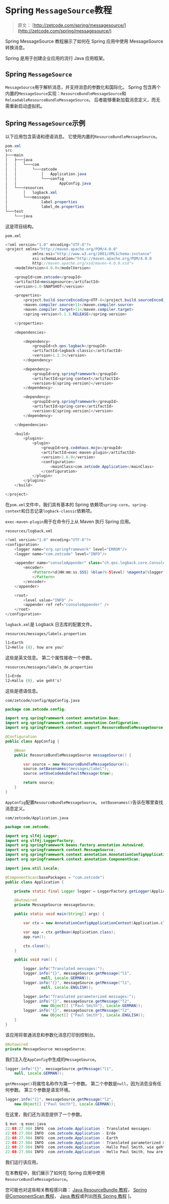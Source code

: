 # Spring `MessageSource`教程

> 原文： [http://zetcode.com/spring/messagesource/](http://zetcode.com/spring/messagesource/)

Spring MessageSource 教程展示了如何在 Spring 应用中使用 MessageSource 转换消息。

Spring 是用于创建企业应用的流行 Java 应用框架。

## Spring `MessageSource`

`MessageSource`用于解析消息，并支持消息的参数化和国际化。 Spring 包含两个内置的`MessageSource`实现：`ResourceBundleMessageSource`和`ReloadableResourceBundleMessageSource`。 后者能够重新加载消息定义，而无需重新启动虚拟机。

## Spring `MessageSource`示例

以下应用包含英语和德语消息。 它使用内置的`ResourceBundleMessageSource`。

```java
pom.xml
src
├───main
│   ├───java
│   │   └───com
│   │       └───zetcode
│   │           │   Application.java
│   │           └───config
│   │                   AppConfig.java
│   └───resources
│       │   logback.xml
│       └───messages
│               label.properties
│               label_de.properties
└───test
    └───java

```

这是项目结构。

`pom.xml`

```java
<?xml version="1.0" encoding="UTF-8"?>
<project xmlns="http://maven.apache.org/POM/4.0.0"
            xmlns:xsi="http://www.w3.org/2001/XMLSchema-instance"
            xsi:schemaLocation="http://maven.apache.org/POM/4.0.0
            http://maven.apache.org/xsd/maven-4.0.0.xsd">
    <modelVersion>4.0.0</modelVersion>

    <groupId>com.zetcode</groupId>
    <artifactId>messagesource</artifactId>
    <version>1.0-SNAPSHOT</version>

    <properties>
        <project.build.sourceEncoding>UTF-8</project.build.sourceEncoding>
        <maven.compiler.source>11</maven.compiler.source>
        <maven.compiler.target>11</maven.compiler.target>
        <spring-version>5.1.3.RELEASE</spring-version>

    </properties>

    <dependencies>

        <dependency>
            <groupId>ch.qos.logback</groupId>
            <artifactId>logback-classic</artifactId>
            <version>1.2.3</version>
        </dependency>

        <dependency>
            <groupId>org.springframework</groupId>
            <artifactId>spring-context</artifactId>
            <version>${spring-version}</version>
        </dependency>

        <dependency>
            <groupId>org.springframework</groupId>
            <artifactId>spring-core</artifactId>
            <version>${spring-version}</version>
        </dependency>

    </dependencies>

    <build>
        <plugins>
            <plugin>
                <groupId>org.codehaus.mojo</groupId>
                <artifactId>exec-maven-plugin</artifactId>
                <version>1.6.0</version>
                <configuration>
                    <mainClass>com.zetcode.Application</mainClass>
                </configuration>
            </plugin>
        </plugins>
    </build>

</project>

```

在`pom.xml`文件中，我们具有基本的 Spring 依赖项`spring-core`，`spring-context`和日志记录`logback-classic`依赖项。

`exec-maven-plugin`用于在命令行上从 Maven 执行 Spring 应用。

`resources/logback.xml`

```java
<?xml version="1.0" encoding="UTF-8"?>
<configuration>
    <logger name="org.springframework" level="ERROR"/>
    <logger name="com.zetcode" level="INFO"/>

    <appender name="consoleAppender" class="ch.qos.logback.core.ConsoleAppender">
        <encoder>
            <Pattern>%d{HH:mm:ss.SSS} %blue(%-5level) %magenta(%logger{36}) - %msg %n
            </Pattern>
        </encoder>
    </appender>

    <root>
        <level value="INFO" />
        <appender-ref ref="consoleAppender" />
    </root>
</configuration>

```

`logback.xml`是 Logback 日志库的配置文件。

`resources/messages/labels.properties`

```java
l1=Earth
l2=Hello {0}, how are you?

```

这些是英文信息。 第二个属性接收一个参数。

`resources/messages/labels_de.properties`

```java
l1=Erde
l2=Hallo {0}, wie geht's?

```

这些是德语信息。

`com/zetcode/config/AppConfig.java`

```java
package com.zetcode.config;

import org.springframework.context.annotation.Bean;
import org.springframework.context.annotation.Configuration;
import org.springframework.context.support.ResourceBundleMessageSource;

@Configuration
public class AppConfig {

    @Bean
    public ResourceBundleMessageSource messageSource() {

        var source = new ResourceBundleMessageSource();
        source.setBasenames("messages/label");
        source.setUseCodeAsDefaultMessage(true);

        return source;
    }
}

```

`AppConfig`配置`ResourceBundleMessageSource`。 `setBasenames()`告诉在哪里查找消息定义。

`com/zetcode/Application.java`

```java
package com.zetcode;

import org.slf4j.Logger;
import org.slf4j.LoggerFactory;
import org.springframework.beans.factory.annotation.Autowired;
import org.springframework.context.MessageSource;
import org.springframework.context.annotation.AnnotationConfigApplicationContext;
import org.springframework.context.annotation.ComponentScan;

import java.util.Locale;

@ComponentScan(basePackages = "com.zetcode")
public class Application {

    private static final Logger logger = LoggerFactory.getLogger(Application.class);

    @Autowired
    private MessageSource messageSource;

    public static void main(String[] args) {

        var ctx = new AnnotationConfigApplicationContext(Application.class);

        var app = ctx.getBean(Application.class);
        app.run();

        ctx.close();
    }

    public void run() {

        logger.info("Translated messages:");
        logger.info("{}", messageSource.getMessage("l1",
                null, Locale.GERMAN));
        logger.info("{}", messageSource.getMessage("l1",
                null, Locale.ENGLISH));

        logger.info("Translated parameterized messages:");
        logger.info("{}", messageSource.getMessage("l2",
                new Object[] {"Paul Smith"}, Locale.GERMAN));
        logger.info("{}", messageSource.getMessage("l2",
                new Object[] {"Paul Smith"}, Locale.ENGLISH));
    }
}

```

该应用将普通消息和参数化消息打印到控制台。

```java
@Autowired
private MessageSource messageSource;

```

我们注入在`AppConfig`中生成的`MessageSource`。

```java
logger.info("{}", messageSource.getMessage("l1",
    null, Locale.GERMAN));

```

`getMessage()`将属性名称作为第一个参数。 第二个参数是`null`，因为消息没有任何参数。 第三个参数是语言环境。

```java
logger.info("{}", messageSource.getMessage("l2",
    new Object[] {"Paul Smith"}, Locale.GERMAN));

```

在这里，我们还为消息提供了一个参数。

```java
$ mvn -q exec:java
22:08:27.984 INFO  com.zetcode.Application - Translated messages:
22:08:27.984 INFO  com.zetcode.Application - Erde
22:08:27.984 INFO  com.zetcode.Application - Earth
22:08:27.984 INFO  com.zetcode.Application - Translated parameterized messages:
22:08:27.984 INFO  com.zetcode.Application - Hallo Paul Smith, wie gehts?
22:08:27.984 INFO  com.zetcode.Application - Hello Paul Smith, how are you?

```

我们运行该应用。

在本教程中，我们展示了如何在 Spring 应用中使用`ResourceBundleMessageSource`。

您可能也对这些相关教程感兴趣： [Java ResourceBundle 教程](/java/resourcebundle/)， [Spring @ComponentScan 教程](/spring/componentscan/)， [Java 教程](/lang/java/)或列出[所有 Spring 教程](/all/#spring) ]。